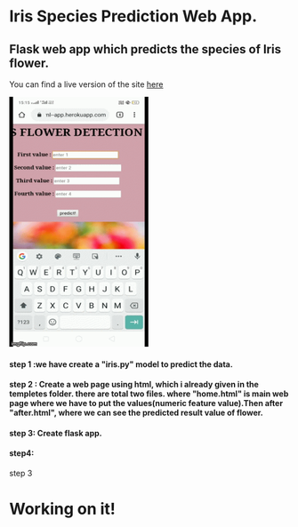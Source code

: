 # Iris Species Prediction Web App.

## Flask web app which predicts the species of Iris flower.

You can find a live version of the site [here](https://iris--ml--app.herokuapp.com/)

<img src="demo.gif" height="450" width="250">


























#### step 1 :we have create a "__iris.py__" model to predict the data.

#### step 2 : Create a web page using html, which i already given in the templetes folder. there are total two files. where "home.html" is main web page where we have to put the values(numeric feature value).Then after "after.html", where we can see the predicted result value of flower.

#### step 3: Create flask app.
#### step4: 
 
step 3
# Working on it!
